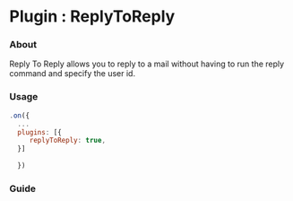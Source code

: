 <h1>Plugin : ReplyToReply</h1>

### About 
Reply To Reply allows you to reply to a mail without having to run the reply command and specify the user id. 


### Usage 

```js
.on({ 
  ...
  plugins: [{
     replyToReply: true,
  }]
  
  })
  ```
  
  ### Guide
  
